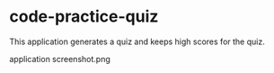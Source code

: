 # code-practice-quiz

This application generates a quiz and keeps high scores for the quiz.


application screenshot.png